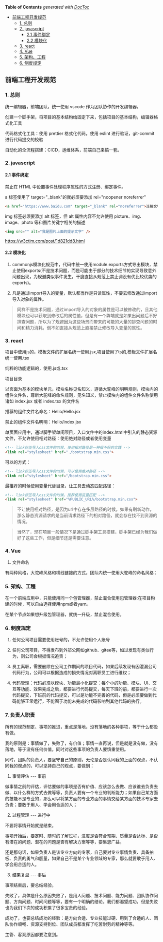 <!-- START doctoc generated TOC please keep comment here to allow auto update -->
<!-- DON'T EDIT THIS SECTION, INSTEAD RE-RUN doctoc TO UPDATE -->
**Table of Contents**  *generated with [DocToc](https://github.com/thlorenz/doctoc)*

- [前端工程开发规范](#%E5%89%8D%E7%AB%AF%E5%B7%A5%E7%A8%8B%E5%BC%80%E5%8F%91%E8%A7%84%E8%8C%83)
  - [1. 总则](#1-%E6%80%BB%E5%88%99)
  - [2. javascript](#2-javascript)
    - [2.1 事件绑定](#21-%E4%BA%8B%E4%BB%B6%E7%BB%91%E5%AE%9A)
    - [2.2 模块化](#22-%E6%A8%A1%E5%9D%97%E5%8C%96)
  - [3. react](#3-react)
  - [4. Vue](#4-vue)
  - [5. 架构、工程](#5-%E6%9E%B6%E6%9E%84%E5%B7%A5%E7%A8%8B)
  - [6. 制度规定](#6-%E5%88%B6%E5%BA%A6%E8%A7%84%E5%AE%9A)

<!-- END doctoc generated TOC please keep comment here to allow auto update -->

## 前端工程开发规范

### 1. 总则

统一编辑器，前端团队，统一使用 vscode 作为团队协作的开发编辑器。

创建一个脚手架，将项目的基本结构给固定下来，包括项目的基本结构，编辑器格式化工具

代码格式化工具：使用 prettier 格式化代码，使用 eslint 进行验证，git-commit 进行代码提交的校验

自动化的全流程搭建：CICD，运维体系，前端自己来搞一套。

### 2. javascript

#### 2.1 事件绑定

禁止在 HTML 中设置事件处理程序属性的方式注册、绑定事件。

a 标签使用了 target="_blank"的就必须要添加 rel="noopener noreferrer"

```html
<a href="https://www.baidu.com" target="_blank" rel="noreferrer">连接文字</a>
```

img 标签必须要添加 alt 标签，但 alt 属性内容不允许使用 picture、img、image、photo 等和图片关键字相关的描述

```html
<img src="" alt="我是图片上面的提示文字" />
```

https://w3ctim.com/post/1d821dd8.html

#### 2.2 模块化

1. commonjs模块化规范中，代码中统一使用module.exports方式导出模块，禁止使用exports(不是技术问题，而是可能由于部分的技术细节的实现导致意外问题出现，为规避类似事件发生，干脆直接从规范上禁止调没有优比较优势的exports)。

2. 凡是通过import导入的变量，默认都当作是只读属性，不要去修改通过import导入对象的属性。

> 同样不是技术问题，通过import导入的对象的属性是可以被修改的，且其他模块也可以获取到修改后的属性值，但是有一个弊端就是如果出问题后不好排查问题，所以为了规避因为这些场景而带来的可能的大量的排查问题的时间和精力消耗，倒不如直接从规范上直接禁止修改导入变量的属性。

### 3. react

项目中使用js的，模板文件的扩展名统一使用.jsx,项目使用了ts的,模板文件扩展名统一使用.tsx

纯粹的功能逻辑的，使用.js或.tsx

项目目录

以页面为基本的模块单元，模块名称见名知义，遵循大驼峰的明明规则，模块内的组件文件名，尊新大驼峰的命名规则，见名知义，禁止模块内的组件文件名称使用诸如 index.jsx 或者 index.tsx 的文件名

推荐的组件文件名命名：Hello/Hello.jsx

禁止的组件文件名明明：Hello/index.jsx

单页面应用中，通过脚手架单间项目，入口文件中的index.html中引入的静态资源文件，不允许使用相对路径：使用绝对路径或者使用变量

```html
<!-- link标签导入css文件的时候，使用相对路径是一种很不好的实践 -->
<link rel="stylesheet" href="./bootstrap.min.css">
```

可以的方式：

```html
<!-- link标签导入css文件的时候，可以使用绝对路径 -->
<link rel="stylesheet" href="/bootstrap.min.css">
```

最推荐的时候使用变量代替目录，让工具去动态匹配路径：

```html
<!-- link标签导入css文件的时候，推荐使用变量匹配 -->
<link rel="stylesheet" href="%PUBLIC_URL%/bootstrap.min.css">
```

> 不让使用相对路径，是因为url中存在多层路径的时候，如果有刷新动作，那么静态资源请求的是当前请求路径下的相对路径，就会存在找不到资源的情况。

> 当然了，现在项目一般情况下是通过脚手架工具搭建，脚手架已经为我们做好了这些工作，但是细节还是需要注意。

### 4. Vue

1. 文件命名

有两种风格，大驼峰风格和横线链接的方式，团队内统一使用大驼峰的命名风格；
### 5. 架构、工程

在一个前端应用中，只能使用同一个包管理器，禁止混合使用包管理器:在项目构建的时候，可以自由选择使用npm或者yarn。

在某个节点如果想升级包管理器，就统一升级，禁止混合使用。

### 6. 制度规定

1. 任何公司项目需要使用账号的，不允许使用个人账号

2. 任何公司项目，不得发布到外部公网如github、gitee等，如过发现有类似行为，则公司会根据情况追责；

3. 员工离职，需要删除在公司工作期间的项目代码，如果后续发现有因泄漏公司代码行为，公司可以根据造成的损失情况对离职员工进行维权；

4. 代码管理：代码必须以模块、功能最小化提交：每个小的功能、模块、UI、交互等功能、效果完成之后，都要进行代码提交，每天下班的前，都要进行一次代码提交，下班前的代码提交，可以是功能不完善的代码，但是必须要做到代码能够正常运行，不能囿于功能未完成的代码影响到其他代码的执行。

### 7. 负责人职责

所有的规范制定、事项的推进，重点是落地，没有落地的各种事项，等于什么都没有做。

我的原则是：事情做了，失败了，有价值；事情一直再说，但是就是没有做，没有落地，等于没有任何价值，同时对这些事项的负责人要慎重使用。

同时，团队的负责人，要坚守自己的原则，无论是否是认同我的上面的观点，不认同我的观点的，可以坚持自己的观点，要做到：

1. 事情评估 --- 事前

做事情之前的评估，评估要做的事项是否有价值、应该怎么去做、应该谁去负责去做、以什么样的方式去做等等，负责人要有一个专业的判断能力；如果自己某方面的技能不是专业的，那么可以将某方面的专业方面的事情交给某方面的技术专家去负责；要敢于用人、学会用合适的人；

2. 过程管理 --- 进行中

不要将事情开始就是结束。

事项开始后，要定时、随时的了解过程，进度是否符合预期、质量是否达标、是否有潜在的问题、潜在的问题是否有解决方案等等，要集思广益。

还是那句话，如果负责人是该专业方向的专家，自己要对专业事情负责、具备拍板、负责的勇气和胆量，如果自己不是某个专业领域的专家，那么就要敢于用人、学会用合适的人。

3. 结果复盘 --- 事后

事项结束后，要总结经验。

失败了，具体是什么原因失败了，是用人问题、技术问题、能力问题、团队协作问题、方向问题、时间问题等等，要有一个明确的结论。我们都渴望成功，但是失败也为我们下次的成功积累了很多宝贵的经验。

成功了，也要总结成功的经验：是方向合适、专业技能过硬、用到了合适的人、团队协作顺畅、资源支持到位、团队成员都发挥了吃苦耐劳的精神等等。

主管、客观原因都要注意到。